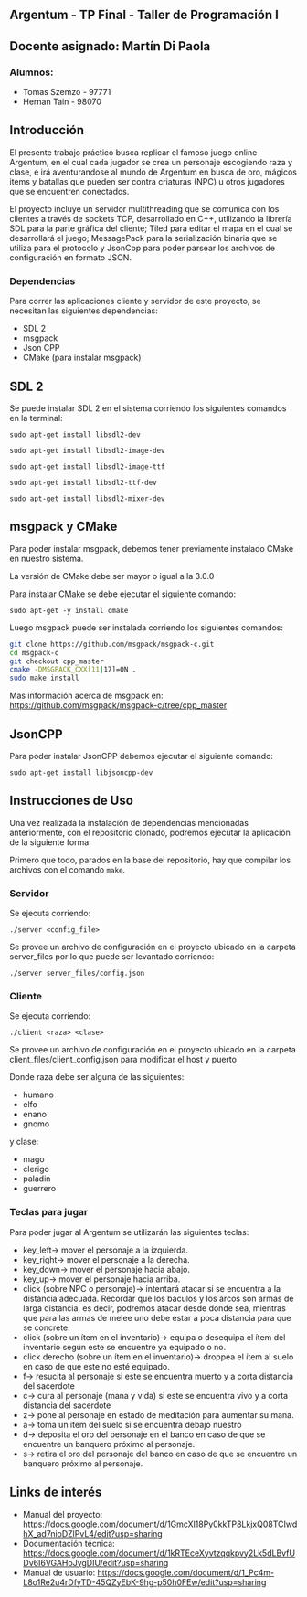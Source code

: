 ## Argentum - TP Final - Taller de Programación I

## Docente asignado: Martín Di Paola 

### Alumnos: 

* Tomas Szemzo - 97771
* Hernan Tain - 98070

## Introducción

El presente trabajo práctico busca replicar el famoso juego online Argentum, en el cual cada jugador se crea un personaje escogiendo raza y clase, e irá aventurandose al mundo de Argentum en busca de oro, mágicos items y batallas que pueden ser contra criaturas (NPC) u otros jugadores que se encuentren conectados.

El proyecto incluye un servidor multithreading que se comunica con los clientes a través de sockets TCP, desarrollado en C++, utilizando la librería SDL para la parte gráfica del cliente; Tiled para editar el mapa en el cual se desarrollará el juego; MessagePack para la serialización binaria que se utiliza para el  protocolo y JsonCpp para poder parsear los archivos de configuración en formato JSON. 

### Dependencias

Para correr las aplicaciones cliente y servidor de este proyecto, se necesitan las siguientes dependencias:

* SDL 2
* msgpack
* Json CPP
* CMake (para instalar msgpack)


## SDL 2

Se puede instalar SDL 2 en el sistema corriendo los siguientes comandos en la terminal:

`sudo apt-get install libsdl2-dev`

`sudo apt-get install libsdl2-image-dev`

`sudo apt-get install libsdl2-image-ttf`

`sudo apt-get install libsdl2-ttf-dev`

`sudo apt-get install libsdl2-mixer-dev`

## msgpack y CMake

Para poder instalar msgpack, debemos tener previamente instalado CMake en nuestro sistema. 

La versión de CMake debe ser mayor o igual a la 3.0.0

Para instalar CMake se debe ejecutar el siguiente comando: 

`sudo apt-get -y install cmake`

Luego msgpack puede ser instalada corriendo los siguientes comandos: 

```bash
git clone https://github.com/msgpack/msgpack-c.git
cd msgpack-c
git checkout cpp_master
cmake -DMSGPACK_CXX[11|17]=ON .
sudo make install
```

Mas información acerca de msgpack en: https://github.com/msgpack/msgpack-c/tree/cpp_master


## JsonCPP

Para poder instalar JsonCPP debemos ejecutar el siguiente comando:

`sudo apt-get install libjsoncpp-dev`

## Instrucciones de Uso

Una vez realizada la instalación de dependencias mencionadas anteriormente, con el repositorio clonado, podremos ejecutar la aplicación de la siguiente forma:

Primero que todo, parados en la base del repositorio, hay que compilar los archivos con el comando `make`.

### Servidor

Se ejecuta corriendo: 

`./server <config_file>`

Se provee un archivo de configuración en el proyecto ubicado en la carpeta server_files por lo que puede ser levantado corriendo: 

`./server server_files/config.json`


### Cliente

Se ejecuta corriendo: 

`./client <raza> <clase>`

Se provee un archivo de configuración en el proyecto ubicado en la carpeta client_files/client_config.json para modificar el host y puerto 

Donde raza debe ser alguna de las siguientes:

* humano
* elfo
* enano
* gnomo

y clase: 

* mago
* clerigo
* paladin
* guerrero

### Teclas para jugar

Para poder jugar al Argentum se utilizarán las siguientes teclas:

* key_left-> mover el personaje a la izquierda.
* key_right-> mover el personaje a la derecha.
* key_down-> mover el personaje hacia abajo.
* key_up-> mover el personaje hacia arriba.
* click (sobre NPC o personaje)-> intentará atacar si se encuentra a la distancia adecuada. Recordar que los báculos y los arcos son armas de larga distancia, es decir, podremos atacar desde donde sea, mientras que para las armas de melee uno debe estar a poca distancia para que se concrete.
* click (sobre un ítem en el inventario)-> equipa o desequipa el ítem del inventario según este se encuentre ya equipado o no.
* click derecho (sobre un ítem en el inventario)-> droppea el ítem al suelo en caso de que este no esté equipado.
* f-> resucita al personaje si este se encuentra muerto y a corta distancia del sacerdote
* c-> cura al personaje (mana y vida) si este se encuentra vivo y a corta distancia del sacerdote
* z-> pone al personaje en estado de meditación para aumentar su mana.
* a-> toma un item del suelo si se encuentra debajo nuestro
* d-> deposita el oro del personaje en el banco en caso de que se encuentre un banquero próximo al personaje.
* s-> retira el oro del personaje del banco en caso de que se encuentre un banquero próximo al personaje.

## Links de interés

* Manual del proyecto: https://docs.google.com/document/d/1GmcXl18Py0kkTP8LkjxQ08TCIwdhX_ad7nioDZlPvL4/edit?usp=sharing
* Documentación técnica: https://docs.google.com/document/d/1kRTEceXyvtzqqkpvy2Lk5dLBvfUDv6I6VGAHoJygDIU/edit?usp=sharing
* Manual de usuario:
  https://docs.google.com/document/d/1_Pc4m-L8o1Re2u4rDfyTD-45QZyEbK-9hg-p50h0FEw/edit?usp=sharing



